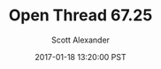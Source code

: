 ---
layout: podcast
title: "Open Thread 67.25"
author: Scott Alexander
description: https://slatestarcodex.com/2017/01/18/ot67-25/
date: 2017-01-18 13:20:00 PST
length: 60485
duration: 15
guid: ot67-25
---